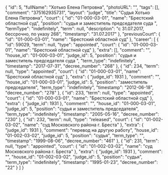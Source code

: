 {
    "id": 5,
    "fullName": "Хотько Елена Петровна",
    "photoURL": "",
    "tags": [],
    "comment": "375162935731",
    "layout": "judge",
    "title": "Судья Хотько Елена Петровна",
    "court": {
        "id": "01-000-03-01",
        "name": "Брестский областной суд",
        "position": "судья и заместитель председателя суда ",
        "termType": "indefinitely",
        "term": null,
        "description": "c 31.07.2017, бессрочно, по указу 268",
        "timestamp": "31.07.2017"
    },
    "previousCourt": {
        "id": "01-000-03-01",
        "name": "Брестский областной суд"
    },
    "career": [
        {
            "id": 59029,
            "term": null,
            "type": "appointed",
            "court": {
                "id": "01-000-03-01",
                "name": "Брестский областной суд"
            },
            "extra": [],
            "comment": "",
            "house_id": "01-000-03-01",
            "judge_id": 5,
            "position": "судья и заместитель председателя суда ",
            "term_type": "indefinitely",
            "timestamp": "2017-07-31",
            "decree_number": "268"
        },
        {
            "id": 234,
            "term": null,
            "type": "appointed",
            "court": {
                "id": "01-000-03-01",
                "name": "Брестский областной суд"
            },
            "extra": {
                "judge_id": 1931
            },
            "comment": "",
            "house_id": "01-000-03-01",
            "judge_id": 5,
            "position": "заместитель председателя",
            "term_type": "indefinitely",
            "timestamp": "2012-06-18",
            "decree_number": "278"
        },
        {
            "id": 233,
            "term": null,
            "type": "appointed",
            "court": {
                "id": "01-000-03-01",
                "name": "Брестский областной суд"
            },
            "extra": {
                "judge_id": 1931
            },
            "comment": "",
            "house_id": "01-000-03-01",
            "judge_id": 5,
            "position": "судья и заместитель председателя",
            "term_type": "indefinitely",
            "timestamp": "2005-05-16",
            "decree_number": "230"
        },
        {
            "id": 232,
            "term": null,
            "type": "released",
            "court": {
                "id": "01-002-03-02",
                "name": "суд Московского района г. Бреста"
            },
            "extra": {
                "judge_id": 1931
            },
            "comment": "перевод на другую работу",
            "house_id": "01-002-03-02",
            "judge_id": 5,
            "position": "судья",
            "term_type": "",
            "timestamp": "1999-08-06",
            "decree_number": "461"
        },
        {
            "id": 231,
            "term": null,
            "type": "appointed",
            "court": {
                "id": "01-002-03-02",
                "name": "суд Московского района г. Бреста"
            },
            "extra": {
                "judge_id": 1931
            },
            "comment": "",
            "house_id": "01-002-03-02",
            "judge_id": 5,
            "position": "судья",
            "term_type": "indefinitely",
            "timestamp": "1995-01-23",
            "decree_number": "22"
        }
    ]
}